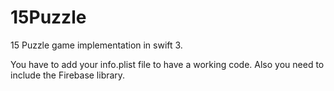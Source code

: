 # 15Puzzle
15 Puzzle game implementation in swift 3.

You have to add your info.plist file to have a working code. Also you need to include the Firebase library.
